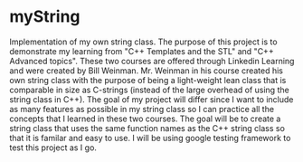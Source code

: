 # myString
Implementation of my own string class.
The purpose of this project is to demonstrate my learning from "C++ Templates and the STL" and "C++ Advanced topics". These two courses are offered through Linkedin Learning and were created by Bill Weinman. Mr. Weinman in his course created his own string class with the purpose of being a light-weight lean class that is comparable in size as C-strings (instead of the large overhead of using the string class in C++). The goal of my project will differ since I want to include as many features as possible in my string class so I can practice all the concepts that I learned in these two courses. The goal will be to create a string class that uses the same function names as the C++ string class so that it is familar and easy to use. I will be using google testing framework to test this project as I go. 
